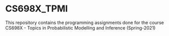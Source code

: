 # CS698X_TPMI
This repository contains the programming assignments done for the course CS698X - Topics in Probabilistic Modelling and Inference (Spring-2021)
